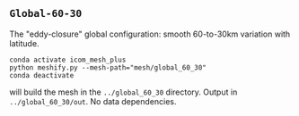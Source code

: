 ## `Global-60-30`

The "eddy-closure" global configuration: smooth 60-to-30km variation with latitude.

    conda activate icom_mesh_plus
    python meshify.py --mesh-path="mesh/global_60_30"
    conda deactivate

will build the mesh in the `../global_60_30` directory. Output in `../global_60_30/out`. No data dependencies.

